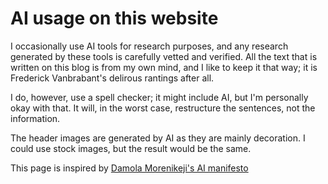 # AI usage on this website

I occasionally use AI tools for research purposes, and any research generated by these tools is carefully vetted and verified. All the text that is written on this blog is from my own mind, and I like to keep it that way; it is Frederick Vanbrabant's delirous rantings after all.

I do, however, use a spell checker; it might include AI, but I'm personally okay with that. It will, in the worst case, restructure the sentences, not the information.

The header images are generated by AI as they are mainly decoration. I could use stock images, but the result would be the same.

This page is inspired by [Damola Morenikeji's AI manifesto](https://www.bydamo.la/p/ai-manifesto)

